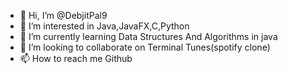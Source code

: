 - 👋 Hi, I’m @DebjitPal9
- 👀 I’m interested in Java,JavaFX,C,Python
- 🌱 I’m currently learning Data Structures And Algorithms in java
- 💞️ I’m looking to collaborate on Terminal Tunes(spotify clone)
- 📫 How to reach me Github

<!---
DebjitPal9/DebjitPal9 is a ✨ special ✨ repository because its `README.md` (this file) appears on your GitHub profile.
You can click the Preview link to take a look at your changes.
--->
